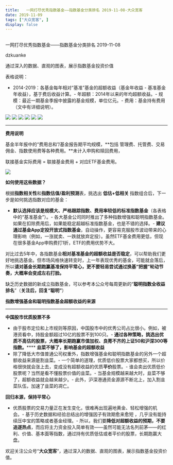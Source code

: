 ```yaml
---
title:   一网打尽优秀指数基金——指数基金分类排名 2019-11-08-大众宽客
date: 2019-11-09
tags: ["大众宽客", ]
display: false
---
```



## 



一网打尽优秀指数基金——指数基金分类排名 2019-11-08




dzkuanke




通过深入的数据、直观的图表，展示指数基金投资价值




表格说明：
- 2014-2019：各基金每年相对“基准”基金的超额收益（基金年收益 - 基准基金年收益），基于费后收益计算。- 年超额：2014年以来的年均超额收益。- 规模：最近一期基金季报中披露的基金规模，单位亿元。- 费用：基金持有费用（文中有详细说明）。


<img class="rich_pages js_insertlocalimg" data-ratio="1.6261061946902655" data-s="300,640" src="https://mmbiz.qpic.cn/mmbiz_png/PKw3FQPmhIiahub6SF8moLMKx9pHicawJpQD4P5FBHsCJvicVIr5IlGfy8cb4vZh7TaC0uDNjasw3WbhicRtVp474A/640?wx_fmt=png" data-type="png" data-w="904" style="">

<img class="rich_pages js_insertlocalimg" data-ratio="0.9084821428571429" data-s="300,640" src="https://mmbiz.qpic.cn/mmbiz_png/PKw3FQPmhIiahub6SF8moLMKx9pHicawJpgianoQHBw6GiaeNtHkOmkGMsdHvB6BrtbcsvSaspzBbNe55TzSl9LNnA/640?wx_fmt=png" data-type="png" data-w="896" style="">

<img class="rich_pages js_insertlocalimg" data-ratio="0.9977876106194691" data-s="300,640" src="https://mmbiz.qpic.cn/mmbiz_png/PKw3FQPmhIiahub6SF8moLMKx9pHicawJpiaNv5uVkxgdcV2EsPytsEDcpibHGMkGApIf7B8S6Edv0MSeUia6eokCpQ/640?wx_fmt=png" data-type="png" data-w="904" style="">

<img class="rich_pages js_insertlocalimg" data-ratio="1.2962138084632517" data-s="300,640" src="https://mmbiz.qpic.cn/mmbiz_png/PKw3FQPmhIiahub6SF8moLMKx9pHicawJpC6oOKQbicWAtL8F5JqEp7IPGIqqzyrjLjYFDgLg6XDPgy4Weel1uW2w/640?wx_fmt=png" data-type="png" data-w="898" style="">

<img class="rich_pages js_insertlocalimg" data-ratio="1.0066815144766148" data-s="300,640" src="https://mmbiz.qpic.cn/mmbiz_png/PKw3FQPmhIiahub6SF8moLMKx9pHicawJpEQyMR9PhPjKLlDynjvkSzGA3dBxeTWkVg3EOCOmnWdFIqIskoFW2rw/640?wx_fmt=png" data-type="png" data-w="898" style="">

<img class="rich_pages js_insertlocalimg" data-ratio="0.92152466367713" data-s="300,640" src="https://mmbiz.qpic.cn/mmbiz_png/PKw3FQPmhIiahub6SF8moLMKx9pHicawJpxvtvk4iaUSKHMsYnwibPBrcQxAd2r8akO9xiaD0SDXxgE8n9vib1a6Qic1Q/640?wx_fmt=png" data-type="png" data-w="892" style="">

****

**费用说明**



基金半年报中的“费用总和”/基金报告期平均规模，**包括 管理费、托管费、交易佣金、指数使用费等各种费用。**未计入申购和赎回费用，



联接基金实际费用 = 联接基金费用 + 对应ETF基金费用。



<img class="rich_pages" data-ratio="0.3739352640545145" data-s="300,640" src="https://mmbiz.qpic.cn/mmbiz_png/PKw3FQPmhIjRfZpR3LYic93G9bLic2bFpgJnJdJe0VWH3Z1CpISTgM0CNibDTEC3icib110gqMOxNWdic0SBNgsAz5kg/640?wx_fmt=png" data-type="png" data-w="1174" style=""/>





**如何使用这些数据？**



根据**指数相关性**和**指数估值/盈利预测**表，挑选出&nbsp;**低估+低相关** 指数组合后，下一步是如何挑选指数对应的基金：
- **默认选择应该是规模大、严格跟踪指数、费用率较低的标准指数基金**（各表格中的“基准基金”）。- 各大基金公司同时推出了多种指数增强和聪明指数基金。如果在扣除费用后，如果能稳定超越标准指数基金，也是不错的选择。- **建议通过基金App定投开放式指数基金**，自动操作，更容易克服股市波动带来的心理影响（例如，一涨就卖、一跌就放弃定投）。虽然ETF基金费用更低，但现在很多基金App申购费打1折，ETF的费用优势不大。


对比过去5年中，各指数基金**相对基准基金的超额收益是否稳定**<h-char unicode="ff0c" class="" style="max-width: 100%;box-sizing: border-box !important;word-wrap: break-word !important;">，</h-char>可以帮助我们更好地挑选基金。但市场风格快速转变时，上一年表现优秀的基金，可能就会落后，所以**请对基金长期跑赢基准保持平常心，更不要轻易尝试通过换基“把握”轮动节奏，大概率会变成左右打脸。**



缺乏历史数据的新成立指数基金，可以参考本公众号每周更新的“**聪明指数全收益排名**”（**关注后，回复“聪明”**）





**指数增强基金和聪明指数基金超额收益的来源**

****

**中国股市优质股票不多**
- 由于股市定位和上市规则等原因，中国股市中的优秀公司占比很小。例如，被港资看中，持股金额超过10亿的股票不到100只。- **通过各种策略，挑选出优质不高估的股票，大概率长期跑赢市值加权、良莠不齐的上证50和沪深300等指数。******
**韭菜不够了，影响基金的超额收益**
- 除了降低大市值普通公司权重外，指数增强基金和聪明指数基金的另外一个超额收益来源是割韭菜。- 一个简单的道理，优质低价股票大家都想买，所以价格很快就会涨上去，变成没有超额收益的优质**平价**股票。- 谁会卖出优质低价股票呢？当然是看不懂股票价值的韭菜。- 当基金规模越来越大时，韭菜不够了，超额收益就会越来越少。- 此外，沪深港通资金源源不断北上，加入割韭菜队伍，加速了韭菜的凋亡。


**回归本源，保持平常心**
- 优质股票的交易力量正在发生变化，很难再出现遍地黄金、轻松增强的机会。- 基于历史数据和经验总结出的增强因子有效期愈来愈短 ，几乎没有能持续压中宝的策略或者基金经理。- 所以，我们要**降低对超额收益的预期，不要追逐热点**，而应将主力资金投入简单有效——虽然可能无法名列前茅——的红利、价值、基本面等指数，通过持有优质低估或者平价的股票，长期跑赢大盘。


欢迎关注公众号“**大众宽客**”，通过深入的数据、直观的图表，展示指数基金投资价值。